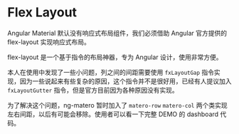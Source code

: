 # Flex Layout

Angular Material 默认没有响应式布局组件，我们必须借助 Angular 官方提供的 flex-layout 实现响应式布局。

flex-layout 是一个基于指令的布局神器，专为 Angular 设计，使用非常方便。

本人在使用中发现了一些小问题，列之间的间距需要使用 `fxLayoutGap` 指令实现，因为一些说起来有些复杂的原因，这个指令并不是很好用，已经有人提议加入 `fxLayoutGutter` 指令，但是官方目前因为各种原因没有实现。

为了解决这个问题，ng-matero 暂时加入了 `matero-row` `matero-col` 两个类实现左右间距，以后有可能会移除。使用者可以看一下完整 DEMO 的 dashboard 代码。
